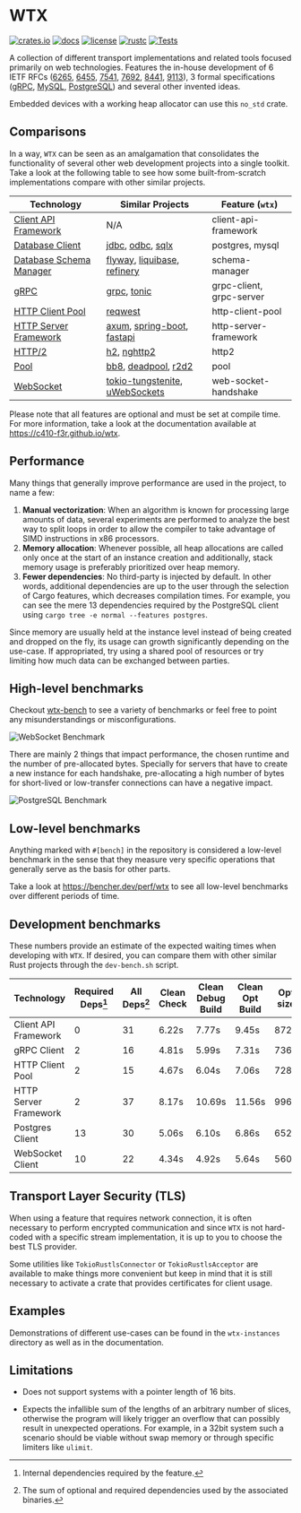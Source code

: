 # WTX

[![crates.io][crates-badge]][crates-url]
[![docs][docs-badge]][docs-url]
[![license][license-badge]][license-url]
[![rustc][rustc-badge]][rustc-url]
[![Tests][actions-badge]][actions-url]

[actions-badge]: https://github.com/c410-f3r/wtx/workflows/Tests/badge.svg
[actions-url]: https://github.com/c410-f3r/wtx/actions?query=workflow%3ATests+branch%3Amain
[crates-badge]: https://img.shields.io/crates/v/wtx.svg?color=blue
[crates-url]: https://crates.io/crates/wtx
[docs-badge]: https://docs.rs/wtx/badge.svg
[docs-url]: https://docs.rs/wtx
[license-badge]: https://img.shields.io/badge/license-MPL2-blue.svg
[license-url]: https://github.com/c410-f3r/wtx/blob/main/LICENSE
[rustc-badge]: https://img.shields.io/badge/rustc-1.84-blue
[rustc-url]: https://blog.rust-lang.org/2025/01/09/Rust-1.84.0.html

A collection of different transport implementations and related tools focused primarily on web technologies. Features the in-house development of 6 IETF RFCs ([6265](https://datatracker.ietf.org/doc/html/rfc6265), [6455](https://datatracker.ietf.org/doc/html/rfc6455), [7541](https://datatracker.ietf.org/doc/html/rfc7541), [7692](https://datatracker.ietf.org/doc/html/rfc7692), [8441](https://datatracker.ietf.org/doc/html/rfc8441), [9113](https://datatracker.ietf.org/doc/html/rfc9113)), 3 formal specifications ([gRPC](https://github.com/grpc/grpc/blob/master/doc/PROTOCOL-HTTP2.md), [MySQL](https://dev.mysql.com/doc/dev/mysql-server/latest/), [PostgreSQL](https://www.postgresql.org/docs/current/protocol.html)) and several other invented ideas.

Embedded devices with a working heap allocator can use this `no_std` crate.

## Comparisons

In a way, `WTX` can be seen as an amalgamation that consolidates the functionality of several other web development projects into a single toolkit. Take a look at the following table to see how some built-from-scratch implementations compare with other similar projects.

| Technology                                             | Similar Projects                                                   | Feature (`wtx`)          |
| ------------------------------------------------------ | ------------------------------------------------------------------ | ------------------------ |
| [Client API Framework][client-api-framework-doc]       | N/A                                                                | client-api-framework     |
| [Database Client][database-client-doc]                 | [jdbc][jdbc], [odbc][odbc], [sqlx][sqlx]                           | postgres, mysql          |
| [Database Schema Manager][database-schema-manager-doc] | [flyway][flyway], [liquibase][liquibase], [refinery][refinery]     | schema-manager           |
| [gRPC][grpc-doc]                                       | [grpc][grpc], [tonic][tonic]                                       | grpc-client, grpc-server |
| [HTTP Client Pool][http-client-pool-doc]               | [reqwest][reqwest]                                                 | http-client-pool         |
| [HTTP Server Framework][http-server-framework-doc]     | [axum][axum], [spring-boot][spring-boot], [fastapi][fastapi]       | http-server-framework    |
| [HTTP/2][http2-doc]                                    | [h2][h2], [nghttp2][nghttp2]                                       | http2                    |
| [Pool][pool-doc]                                       | [bb8][bb8], [deadpool][deadpool], [r2d2][r2d2]                     | pool                     |
| [WebSocket][web-socket-doc]                            | [tokio-tungstenite][tokio-tungstenite], [uWebSockets][uWebSockets] | web-socket-handshake     |

Please note that all features are optional and must be set at compile time. For more information, take a look at the documentation available at <https://c410-f3r.github.io/wtx>.

## Performance

Many things that generally improve performance are used in the project, to name a few:

1. **Manual vectorization**: When an algorithm is known for processing large amounts of data, several experiments are performed to analyze the best way to split loops in order to allow the compiler to take advantage of SIMD instructions in x86 processors.
2. **Memory allocation**: Whenever possible, all heap allocations are called only once at the start of an instance creation and additionally, stack memory usage is preferably prioritized over heap memory.
3. **Fewer dependencies**: No third-party is injected by default. In other words, additional dependencies are up to the user through the selection of Cargo features, which decreases compilation times. For example, you can see the mere 13 dependencies required by the PostgreSQL client using `cargo tree -e normal --features postgres`.

Since memory are usually held at the instance level instead of being created and dropped on the fly, its usage can growth significantly depending on the use-case. If appropriated, try using a shared pool of resources or try limiting how much data can be exchanged between parties.

## High-level benchmarks

Checkout [wtx-bench](https://c410-f3r.github.io/wtx-bench/) to see a variety of benchmarks or feel free to point any misunderstandings or misconfigurations.

![WebSocket Benchmark](https://i.imgur.com/Iv2WzJV.jpg)

There are mainly 2 things that impact performance, the chosen runtime and the number of pre-allocated bytes. Specially for servers that have to create a new instance for each handshake, pre-allocating a high number of bytes for short-lived or low-transfer connections can have a negative impact.

![PostgreSQL Benchmark](https://i.imgur.com/vf2tYxY.jpg)

## Low-level benchmarks

Anything marked with `#[bench]` in the repository is considered a low-level benchmark in the sense that they measure very specific operations that generally serve as the basis for other parts.

Take a look at <https://bencher.dev/perf/wtx> to see all low-level benchmarks over different periods of time.

## Development benchmarks

These numbers provide an estimate of the expected waiting times when developing with `WTX`. If desired, you can compare them with other similar Rust projects through the `dev-bench.sh` script.

| Technology            | Required Deps[^1] | All Deps[^2]      | Clean Check | Clean Debug Build | Clean Opt Build | Opt size |
| --------------------- | ----------------- | ----------------- | ----------- | ----------------- | --------------- | -------- |
| Client API Framework  | 0                 | 31                | 6.22s       | 7.77s             | 9.45s           | 872K     |
| gRPC Client           | 2                 | 16                | 4.81s       | 5.99s             | 7.31s           | 736K     |
| HTTP Client Pool      | 2                 | 15                | 4.67s       | 6.04s             | 7.06s           | 728K     |
| HTTP Server Framework | 2                 | 37                | 8.17s       | 10.69s            | 11.56s          | 996K     |
| Postgres Client       | 13                | 30                | 5.06s       | 6.10s             | 6.86s           | 652K     |
| WebSocket Client      | 10                | 22                | 4.34s       | 4.92s             | 5.64s           | 560K     |

[^1]: Internal dependencies required by the feature.

[^2]: The sum of optional and required dependencies used by the associated binaries.

## Transport Layer Security (TLS)

When using a feature that requires network connection, it is often necessary to perform encrypted communication and since `WTX` is not hard-coded with a specific stream implementation, it is up to you to choose the best TLS provider.

Some utilities like `TokioRustlsConnector` or `TokioRustlsAcceptor` are available to make things more convenient but keep in mind that it is still necessary to activate a crate that provides certificates for client usage.

## Examples

Demonstrations of different use-cases can be found in the `wtx-instances` directory as well as in the documentation.

## Limitations

* Does not support systems with a pointer length of 16 bits.

* Expects the infallible sum of the lengths of an arbitrary number of slices, otherwise the program will likely trigger an overflow that can possibly result in unexpected operations. For example, in a 32bit system such a scenario should be viable without swap memory or through specific limiters like `ulimit`.

[client-api-framework-doc]: https://c410-f3r.github.io/wtx/client-api-framework/index.html
[database-client-doc]: https://c410-f3r.github.io/wtx/database-client/index.html
[database-schema-manager-doc]: https://c410-f3r.github.io/wtx/database-schema-manager/index.html
[grpc-doc]: https://c410-f3r.github.io/wtx/grpc/index.html
[http-client-pool-doc]: https://c410-f3r.github.io/wtx/http-client-pool/index.html
[http-server-framework-doc]: https://c410-f3r.github.io/wtx/http-server-framework/index.html
[http2-doc]: https://c410-f3r.github.io/wtx/http2/index.html
[pool-doc]: https://c410-f3r.github.io/wtx/pool/index.html
[web-socket-doc]: https://c410-f3r.github.io/wtx/web-socket/index.html

[axum]: https://github.com/tokio-rs/axum
[bb8]: https://github.com/djc/bb8
[deadpool]: https://github.com/deadpool-rs/deadpool
[diesel]: https://github.com/diesel-rs/diesel
[fastapi]: https://github.com/fastapi/fastapi
[flyway]: https://github.com/flyway/flyway
[grpc]: https://github.com/grpc/grpc
[h2]: https://github.com/hyperium/h2
[jdbc]: https://docs.oracle.com/javase/8/docs/technotes/guides/jdbc/
[liquibase]: https://github.com/liquibase/liquibase
[nghttp2]: https://github.com/nghttp2/nghttp2
[odbc]: https://learn.microsoft.com/en-us/sql/odbc
[r2d2]: https://github.com/sfackler/r2d2
[refinery]: https://github.com/rust-db/refinery
[reqwest]: https://github.com/seanmonstar/reqwest
[spring-boot]: https://github.com/spring-projects/spring-boot
[sqlx]: https://github.com/launchbadge/sqlx
[tokio-tungstenite]: https://github.com/snapview/tokio-tungstenite
[tonic]: https://github.com/hyperium/tonic
[uWebSockets]: https://github.com/uNetworking/uWebSockets